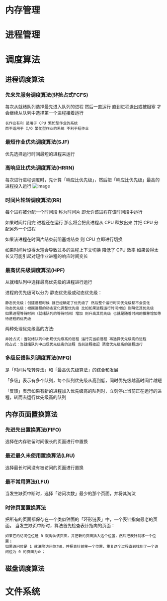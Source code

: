 # 内存管理

# 进程管理

# 调度算法
## 进程调度算法
### 先来先服务调度算法(非抢占式FCFS)
每次从就绪队列选择最先进入队列的进程 然后一直运行 直到进程退出或被阻塞 才会继续从队列中选择第一个进程接着运行
```
长作业有利 适用于 CPU 繁忙型作业的系统
而不适用于 I/O 繁忙型作业的系统 不利于短作业
```
### 最短作业优先调度算法(SJF)
优先选择运行时间最短的进程来运行
### 高响应比优先调度算法(HRRN)
每次进行进程调度时，先计算「响应比优先级」，然后把「响应比优先级」最高的进程投入运行
![image](https://github.com/Amaz1ngJR/Technology/assets/83129567/e1743f2b-7307-441e-a9f3-ad7d26e08adc)
### 时间片轮转调度算法(RR)
每个进程被分配一个时间段 称为时间片 即允许该进程在该时间段中运行

如果时间片用完 进程还在运行 那么将会把此进程从 CPU 释放出来 并把 CPU 分配另外一个进程

如果该进程在时间片结束前阻塞或结束 则 CPU 立即进行切换

如果时间片设得太短会导致过多的进程上下文切换 降低了 CPU 效率
如果设得太长又可能引起对短作业进程的响应时间变长
### 最高优先级调度算法(HPF)
从就绪队列中选择最高优先级的进程进行运行

进程的优先级可以分为 静态优先级或动态优先级：
```
静态优先级：创建进程时候 就已经确定了优先级了 然后整个运行时间优先级都不会变化
动态优先级：根据进程的动态变化调整优先级 比如如果进程运行时间增加 则降低其优先级
如果进程等待时间（就绪队列的等待时间）增加 则升高其优先级 也就是随着时间的推移增加等待进程的优先级
```
两种处理优先级高的方法:
```
非抢占式：当就绪队列中出现优先级高的进程 运行完当前进程 再选择优先级高的进程
抢占式：当就绪队列中出现优先级高的进程 当前进程挂起 调度优先级高的进程运行
```
### 多级反馈队列调度算法(MFQ)
是「时间片轮转算法」和「最高优先级算法」的综合和发展

「多级」表示有多个队列，每个队列优先级从高到低，同时优先级越高时间片越短

「反馈」表示如果有新的进程加入优先级高的队列时，立刻停止当前正在运行的进程，转而去运行优先级高的队列
## 内存页面置换算法
### 先进先出置换算法(FIFO)
选择在内存驻留时间很长的页面进行中置换

### 最近最久未使用置换算法(LRU)
选择最长时间没有被访问的页面进行置换

### 最不常用算法(LFU)
当发生缺页中断时，选择「访问次数」最少的那个页面，并将其淘汰
### 时钟页面置换算法
把所有的页面都保存在一个类似钟面的「环形链表」中，一个表针指向最老的页面。
当发生缺页中断时，算法首先检查表针指向的页面：
```
如果它的访问位位是 0 就淘汰该页面，并把新的页面插入这个位置，然后把表针前移一个位置；
如果访问位是 1 就清除访问位为0，并把表针前移一个位置，重复这个过程直到找到了一个访问位为 0 的页面为止；
```
## 磁盘调度算法

# 文件系统
